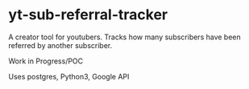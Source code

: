 # yt-sub-referral-tracker
A creator tool for youtubers. Tracks how many subscribers have been referred by another subscriber.

Work in Progress/POC

Uses postgres, Python3, Google API
